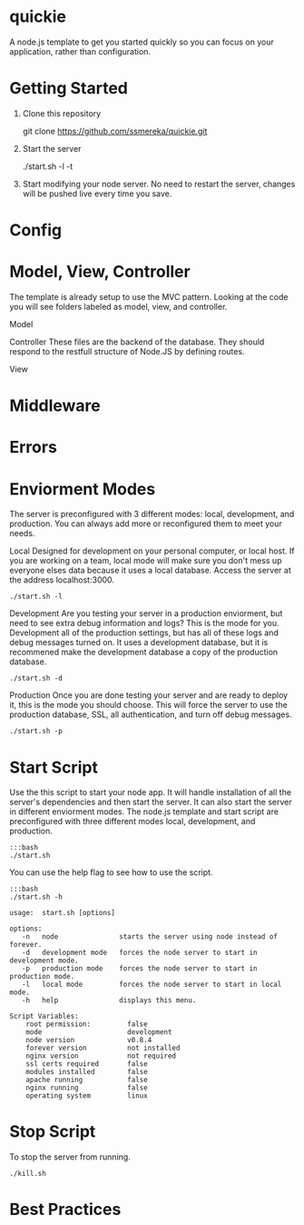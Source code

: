 quickie
=======

A node.js template to get you started quickly so you can focus on your application, rather than configuration.

Getting Started
===============
1. Clone this repository

    git clone https://github.com/ssmereka/quickie.git

2. Start the server

    ./start.sh -l -t

3. Start modifying your node server.  No need to restart the server, changes will be pushed live every time you save.


Config
======


Model, View, Controller
=======================
The template is already setup to use the MVC pattern.  Looking at the code you will see folders labeled as model, view, and controller.

Model


Controller
These files are the backend of the database.  They should respond to the restfull structure of Node.JS by defining routes.

View

Middleware
==========

Errors
======

Enviorment Modes
================
The server is preconfigured with 3 different modes: local, development, and production.  You can always add more or reconfigured them to meet your needs.

Local
Designed for development on your personal computer, or local host.  If you are working on a team, local mode will make sure you don't mess up everyone elses data because it uses a local database.  Access the server at the address localhost:3000.
    
    ./start.sh -l

Development
Are you testing your server in a production enviorment, but need to see extra debug information and logs?  This is the mode for you.  Development all of the production settings, but has all of these logs and debug messages turned on.  It uses a development database, but it is recommened make the development database a copy of the production database.

    ./start.sh -d

Production
Once you are done testing your server and are ready to deploy it, this is the mode you should choose.  This will force the server to use the production database, SSL, all authentication, and turn off debug messages.

    ./start.sh -p


Start Script
============
Use the this script to start your node app.  It will handle installation of all the server's dependencies and then start the server.  It can also start the server in different enviorment modes.  The node.js template and start script are preconfigured with three different modes local, development, and production. 

    :::bash
    ./start.sh

You can use the help flag to see how to use the script.

    :::bash
    ./start.sh -h

    usage:  start.sh [options]

    options:
       -n   node               starts the server using node instead of forever.
       -d   development mode   forces the node server to start in development mode.
       -p   production mode    forces the node server to start in production mode.
       -l   local mode         forces the node server to start in local mode.
       -h   help               displays this menu.

    Script Variables:
        root permission:         false
        mode                     development
        node version             v0.8.4
        forever version          not installed
        nginx version            not required
        ssl certs required       false
        modules installed        false
        apache running           false
        nginx running            false
        operating system         linux

Stop Script
===========
To stop the server from running.

    ./kill.sh

Best Practices
==============